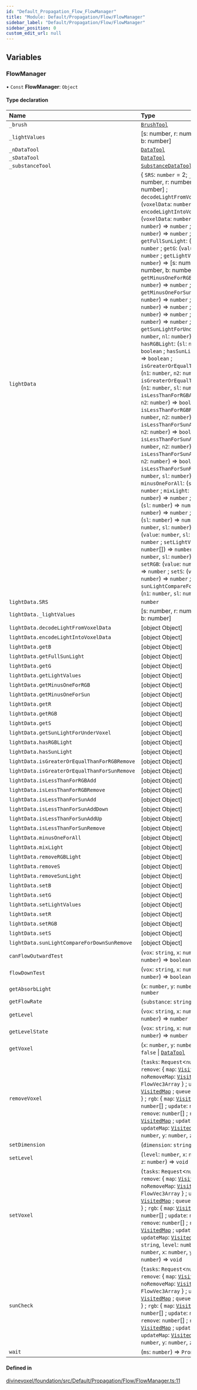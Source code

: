 ```yaml
---
id: "Default_Propagation_Flow_FlowManager"
title: "Module: Default/Propagation/Flow/FlowManager"
sidebar_label: "Default/Propagation/Flow/FlowManager"
sidebar_position: 0
custom_edit_url: null
---
```


## Variables

### FlowManager

• `Const` **FlowManager**: `Object`

#### Type declaration

| Name | Type |
| :------ | :------ |
| `_brush` | [`BrushTool`](../classes/Default_Tools_Brush_Brush.BrushTool.md) |
| `_lightValues` | [s: number, r: number, g: number, b: number] |
| `_nDataTool` | [`DataTool`](../classes/Default_Tools_Data_DataTool.DataTool.md) |
| `_sDataTool` | [`DataTool`](../classes/Default_Tools_Data_DataTool.DataTool.md) |
| `_substanceTool` | [`SubstanceDataTool`](../classes/Default_Tools_Data_SubstanceDataTool.SubstanceDataTool.md) |
| `lightData` | \{ `SRS`: `number` = 2; `_lightValues`: [s: number, r: number, g: number, b: number] ; `decodeLightFromVoxelData`: (`voxelData`: `number`) => `number` ; `encodeLightIntoVoxelData`: (`voxelData`: `number`, `encodedLight`: `number`) => `number` ; `getB`: (`value`: `number`) => `number` ; `getFullSunLight`: (`sl`: `number`) => `number` ; `getG`: (`value`: `number`) => `number` ; `getLightValues`: (`value`: `number`) => [s: number, r: number, g: number, b: number] ; `getMinusOneForRGB`: (`sl`: `number`, `nl`: `number`) => `number` ; `getMinusOneForSun`: (`sl`: `number`, `nl`: `number`) => `number` ; `getR`: (`value`: `number`) => `number` ; `getRGB`: (`sl`: `number`) => `number` ; `getS`: (`value`: `number`) => `number` ; `getSunLightForUnderVoxel`: (`sl`: `number`, `nl`: `number`) => `number` ; `hasRGBLight`: (`sl`: `number`) => `boolean` ; `hasSunLight`: (`sl`: `number`) => `boolean` ; `isGreaterOrEqualThanForRGBRemove`: (`n1`: `number`, `n2`: `number`) => `boolean` ; `isGreaterOrEqualThanForSunRemove`: (`n1`: `number`, `sl`: `number`) => `boolean` ; `isLessThanForRGBAdd`: (`n1`: `number`, `n2`: `number`) => `boolean` ; `isLessThanForRGBRemove`: (`n1`: `number`, `n2`: `number`) => `boolean` ; `isLessThanForSunAdd`: (`n1`: `number`, `n2`: `number`) => `boolean` ; `isLessThanForSunAddDown`: (`n1`: `number`, `n2`: `number`) => `boolean` ; `isLessThanForSunAddUp`: (`n1`: `number`, `n2`: `number`) => `boolean` ; `isLessThanForSunRemove`: (`n1`: `number`, `sl`: `number`) => `boolean` ; `minusOneForAll`: (`sl`: `number`) => `number` ; `mixLight`: (`l1`: `number`, `l2`: `number`) => `number` ; `removeRGBLight`: (`sl`: `number`) => `number` ; `removeS`: (`sl`: `number`) => `number` ; `removeSunLight`: (`sl`: `number`) => `number` ; `setB`: (`value`: `number`, `sl`: `number`) => `number` ; `setG`: (`value`: `number`, `sl`: `number`) => `number` ; `setLightValues`: (`values`: `number`[]) => `number` ; `setR`: (`value`: `number`, `sl`: `number`) => `number` ; `setRGB`: (`value`: `number`, `sl`: `number`) => `number` ; `setS`: (`value`: `number`, `sl`: `number`) => `number` ; `sunLightCompareForDownSunRemove`: (`n1`: `number`, `sl`: `number`) => `boolean`  } |
| `lightData.SRS` | `number` |
| `lightData._lightValues` | [s: number, r: number, g: number, b: number] |
| `lightData.decodeLightFromVoxelData` | [object Object] |
| `lightData.encodeLightIntoVoxelData` | [object Object] |
| `lightData.getB` | [object Object] |
| `lightData.getFullSunLight` | [object Object] |
| `lightData.getG` | [object Object] |
| `lightData.getLightValues` | [object Object] |
| `lightData.getMinusOneForRGB` | [object Object] |
| `lightData.getMinusOneForSun` | [object Object] |
| `lightData.getR` | [object Object] |
| `lightData.getRGB` | [object Object] |
| `lightData.getS` | [object Object] |
| `lightData.getSunLightForUnderVoxel` | [object Object] |
| `lightData.hasRGBLight` | [object Object] |
| `lightData.hasSunLight` | [object Object] |
| `lightData.isGreaterOrEqualThanForRGBRemove` | [object Object] |
| `lightData.isGreaterOrEqualThanForSunRemove` | [object Object] |
| `lightData.isLessThanForRGBAdd` | [object Object] |
| `lightData.isLessThanForRGBRemove` | [object Object] |
| `lightData.isLessThanForSunAdd` | [object Object] |
| `lightData.isLessThanForSunAddDown` | [object Object] |
| `lightData.isLessThanForSunAddUp` | [object Object] |
| `lightData.isLessThanForSunRemove` | [object Object] |
| `lightData.minusOneForAll` | [object Object] |
| `lightData.mixLight` | [object Object] |
| `lightData.removeRGBLight` | [object Object] |
| `lightData.removeS` | [object Object] |
| `lightData.removeSunLight` | [object Object] |
| `lightData.setB` | [object Object] |
| `lightData.setG` | [object Object] |
| `lightData.setLightValues` | [object Object] |
| `lightData.setR` | [object Object] |
| `lightData.setRGB` | [object Object] |
| `lightData.setS` | [object Object] |
| `lightData.sunLightCompareForDownSunRemove` | [object Object] |
| `canFlowOutwardTest` | (`vox`: `string`, `x`: `number`, `y`: `number`, `z`: `number`) => `boolean` |
| `flowDownTest` | (`vox`: `string`, `x`: `number`, `y`: `number`, `z`: `number`) => `boolean` |
| `getAbsorbLight` | (`x`: `number`, `y`: `number`, `z`: `number`) => `number` |
| `getFlowRate` | (`substance`: `string`) => `number` |
| `getLevel` | (`vox`: `string`, `x`: `number`, `y`: `number`, `z`: `number`) => `number` |
| `getLevelState` | (`vox`: `string`, `x`: `number`, `y`: `number`, `z`: `number`) => `number` |
| `getVoxel` | (`x`: `number`, `y`: `number`, `z`: `number`) => ``false`` \| [`DataTool`](../classes/Default_Tools_Data_DataTool.DataTool.md) |
| `removeVoxel` | (`tasks`: `Request`\<``null``, \{ `flow`: \{ `remove`: \{ `map`: [`VisitedMap`](../classes/Util_VisistedMap.VisitedMap.md) ; `noRemoveMap`: [`VisitedMap`](../classes/Util_VisistedMap.VisitedMap.md) ; `queue`: `FlowVec3Array`  } ; `update`: \{ `map`: [`VisitedMap`](../classes/Util_VisistedMap.VisitedMap.md) ; `queue`: `FlowVec3Array`  }  } ; `rgb`: \{ `map`: [`VisitedMap`](../classes/Util_VisistedMap.VisitedMap.md) ; `remove`: `number`[] ; `update`: `number`[]  } ; `sun`: \{ `remove`: `number`[] ; `remvoeMap`: [`VisitedMap`](../classes/Util_VisistedMap.VisitedMap.md) ; `update`: `number`[] ; `updateMap`: [`VisitedMap`](../classes/Util_VisistedMap.VisitedMap.md)  }  }\>, `x`: `number`, `y`: `number`, `z`: `number`) => `void` |
| `setDimension` | (`dimension`: `string`) => `void` |
| `setLevel` | (`level`: `number`, `x`: `number`, `y`: `number`, `z`: `number`) => `void` |
| `setVoxel` | (`tasks`: `Request`\<``null``, \{ `flow`: \{ `remove`: \{ `map`: [`VisitedMap`](../classes/Util_VisistedMap.VisitedMap.md) ; `noRemoveMap`: [`VisitedMap`](../classes/Util_VisistedMap.VisitedMap.md) ; `queue`: `FlowVec3Array`  } ; `update`: \{ `map`: [`VisitedMap`](../classes/Util_VisistedMap.VisitedMap.md) ; `queue`: `FlowVec3Array`  }  } ; `rgb`: \{ `map`: [`VisitedMap`](../classes/Util_VisistedMap.VisitedMap.md) ; `remove`: `number`[] ; `update`: `number`[]  } ; `sun`: \{ `remove`: `number`[] ; `remvoeMap`: [`VisitedMap`](../classes/Util_VisistedMap.VisitedMap.md) ; `update`: `number`[] ; `updateMap`: [`VisitedMap`](../classes/Util_VisistedMap.VisitedMap.md)  }  }\>, `vox`: `string`, `level`: `number`, `levelState`: `number`, `x`: `number`, `y`: `number`, `z`: `number`) => `void` |
| `sunCheck` | (`tasks`: `Request`\<``null``, \{ `flow`: \{ `remove`: \{ `map`: [`VisitedMap`](../classes/Util_VisistedMap.VisitedMap.md) ; `noRemoveMap`: [`VisitedMap`](../classes/Util_VisistedMap.VisitedMap.md) ; `queue`: `FlowVec3Array`  } ; `update`: \{ `map`: [`VisitedMap`](../classes/Util_VisistedMap.VisitedMap.md) ; `queue`: `FlowVec3Array`  }  } ; `rgb`: \{ `map`: [`VisitedMap`](../classes/Util_VisistedMap.VisitedMap.md) ; `remove`: `number`[] ; `update`: `number`[]  } ; `sun`: \{ `remove`: `number`[] ; `remvoeMap`: [`VisitedMap`](../classes/Util_VisistedMap.VisitedMap.md) ; `update`: `number`[] ; `updateMap`: [`VisitedMap`](../classes/Util_VisistedMap.VisitedMap.md)  }  }\>, `x`: `number`, `y`: `number`, `z`: `number`) => `void` |
| `wait` | (`ms`: `number`) => `Promise`\<`unknown`\> |

#### Defined in

[divinevoxel/foundation/src/Default/Propagation/Flow/FlowManager.ts:11](https://github.com/lucasdamianjohnson/DivineVoxelEngine/blob/596fa7391478620ed460dfb4856ff0a763b91c49/divinevoxel/foundation/src/Default/Propagation/Flow/FlowManager.ts#L11)
